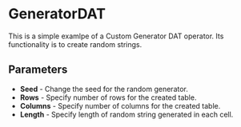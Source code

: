 # GeneratorDAT

This is a simple examlpe of a Custom Generator DAT operator.
Its functionality is to create random strings.

## Parameters
* **Seed** - Change the seed for the random generator.
* **Rows** - Specify number of rows for the created table.
* **Columns** - Specify number of columns for the created table.
* **Length** - Specify length of random string generated in each cell.
